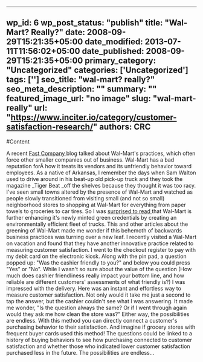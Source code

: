 
---
wp_id: 6
wp_post_status: "publish" 
title: "Wal-Mart? Really?"
date: 2008-09-29T15:21:35+05:00
date_modified: 2013-07-11T11:56:02+05:00
date_published: 2008-09-29T15:21:35+05:00
primary_category: "Uncategorized"
categories: ['Uncategorized'] 
tags: ['']
seo_title: "wal-mart? really?"
seo_meta_description: ""
summary: ""
featured_image_url: "no image"
slug: "wal-mart-really"
url: "https://www.inciter.io/category/customer-satisfaction-research/"
authors: CRC
---

#Content

A recent [Fast Company ](http://www.fastcompany.com/magazine/77/walmart.html)blog talked about Wal-Mart's practices, which often force other smaller companies out of business. Wal-Mart has a bad reputation forÂ&nbsp;how it treats its vendors and its unfriendly behavior toward employees.
As a native of Arkansas, I remember the days when Sam Walton used to drive around in his beat-up old pick-up truck and they took the magazine _Tiger Beat _off the shelves because they thought it was too racy. I've seen small towns altered by the presence of Wal-Mart and watched as people slowly transitioned from visiting small (and not so small) neighborhood stores to shopping at Wal-Mart for everything from paper towels to groceries to car tires.
So I was [surprised to read ](http://www.fastcompany.com/magazine/105/next-reality-check.html)that Wal-Mart is further enhancing it's newly minted green credentials by creating an environmentally efficient fleet of trucks. This and other articles about the greening of Wal-Mart made me wonder if this behemoth of backwards business practices was turning over a new leaf.
I recently visited a Wal-Mart on vacation and found that they have another innovative practice related to measuring customer satisfaction. I went to the checkout register to pay with my debit card on the electronic kiosk. Along with the pin pad, a question popped up: "Was the cashier friendly to you?" and below you could press "Yes" or "No". While I wasn't so sure about the value of the question (How much does cashier friendliness really impact your bottom line, and how reliable are different customers' assessments of what friendly is?) I was impressed with the delivery. Here was an instant and effortless way to measure customer satisfaction. Not only would it take me just a second to tap the answer, but the cashier couldn't see what I was answering. It made me wonder, "Is the question always the same? Or if I went through again would they ask me how clean the store was?" Either way, the possibilities are endless. With this method you can directly connect a customer's purchasing behavior to their satisfaction. And imagine if grocery stores with frequent buyer cards used this method! The questions could be linked to a history of buying behaviors to see how purchasing connected to customer satisfaction and whether those who indicated lower customer satisfaction purchased less in the future. The possibilities are endless...

